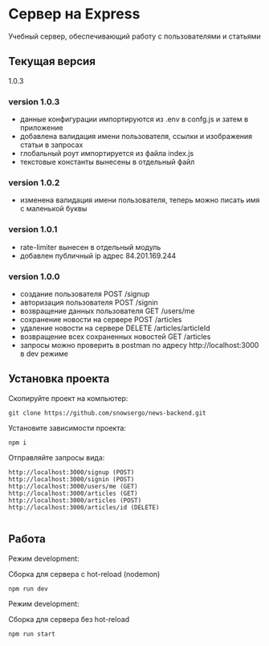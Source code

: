 # Сервер на Express
Учебный сервер,  обеспечивающий работу с пользователями и статьями

## Текущая версия
1.0.3


### version 1.0.3
- данные конфигурации импортируются из .env в confg.js и затем в приложение
- добавлена валидация имени пользователя, ссылки и изображения статьи в запросах
- глобальный роут импортируется из файла index.js
- текстовые константы вынесены в отдельный файл


### version 1.0.2
- изменена валидация имени пользователя, теперь можно писать имя с маленькой буквы


### version 1.0.1
- rate-limiter вынесен в отдельный модуль
- добавлен публичный ip адрес 84.201.169.244

### version 1.0.0
- создание пользователя POST /signup
- авторизация пользователя POST /signin
- возвращение данных пользователя GET /users/me
- сохранение новости на сервере POST /articles
- удаление новости на сервере DELETE /articles/articleId
- возвращение всех сохраненных новостей GET /articles
- запросы можно проверить в postman по адресу http://localhost:3000 в dev режиме

## Установка проекта

Скопируйте проект на компьютер:

```
git clone https://github.com/snowsergo/news-backend.git
```

Установите зависимости проекта:

```
npm i
```

Отправляйте запросы вида:

```
http://localhost:3000/signup (POST)
http://localhost:3000/signin (POST)
http://localhost:3000/users/me (GET)
http://localhost:3000/articles (GET)
http://localhost:3000/articles (POST)
http://localhost:3000/articles/id (DELETE)


```

## Работа

Режим development:

Сборка для сервера c hot-reload (nodemon)

```
npm run dev
```

Режим development:

Сборка для сервера без hot-reload

```
npm run start
```
